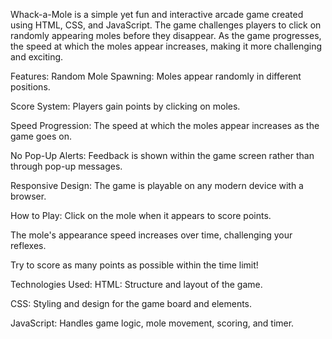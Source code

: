 Whack-a-Mole is a simple yet fun and interactive arcade game created using HTML, CSS, and JavaScript. The game challenges players to click on randomly appearing moles before they disappear. As the game progresses, the speed at which the moles appear increases, making it more challenging and exciting.

Features:
Random Mole Spawning: Moles appear randomly in different positions.

Score System: Players gain points by clicking on moles.

Speed Progression: The speed at which the moles appear increases as the game goes on.

No Pop-Up Alerts: Feedback is shown within the game screen rather than through pop-up messages.

Responsive Design: The game is playable on any modern device with a browser.

How to Play:
Click on the mole when it appears to score points.

The mole's appearance speed increases over time, challenging your reflexes.

Try to score as many points as possible within the time limit!

Technologies Used:
HTML: Structure and layout of the game.

CSS: Styling and design for the game board and elements.

JavaScript: Handles game logic, mole movement, scoring, and timer.
